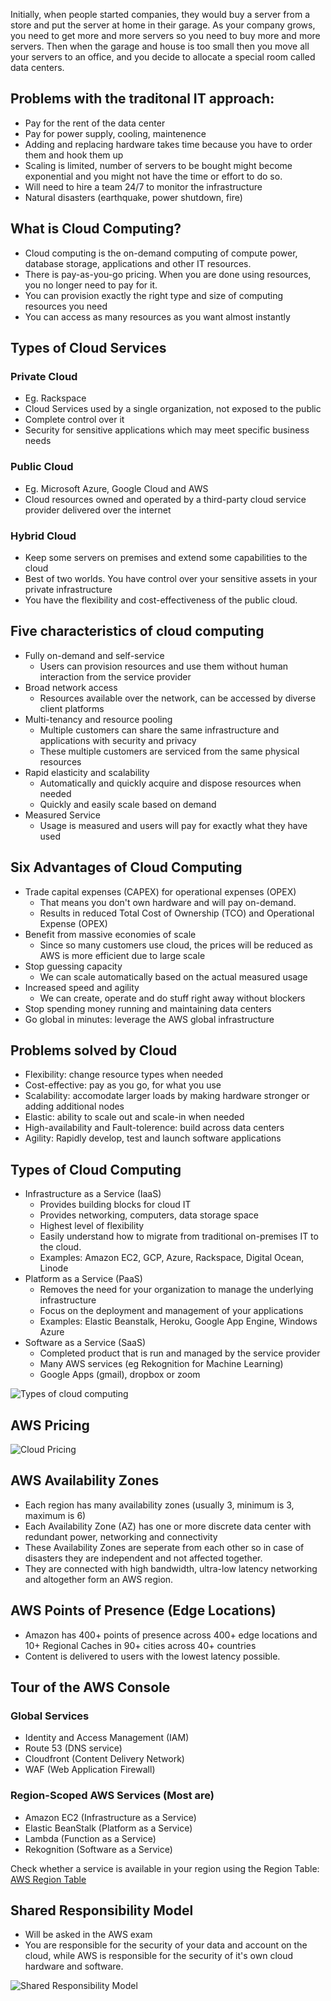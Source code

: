 Initially, when people started companies, they would buy a server from a store and put the server at home in their garage. As your company grows, you need to get more and more servers so you need to buy more and more servers. Then when the garage and house is too small then you move all your servers to an office, and you decide to allocate a special room called data centers. 


## Problems with the traditonal IT approach:
- Pay for the rent of the data center
- Pay for power supply, cooling, maintenence
- Adding and replacing hardware takes time because you have to order them and hook them up
- Scaling is limited, number of servers to be bought might become exponential and you might not have the time or effort to do so.
- Will need to hire a team 24/7 to monitor the infrastructure
- Natural disasters (earthquake, power shutdown, fire)

## What is Cloud Computing?
- Cloud computing is the on-demand computing of compute power, database storage, applications and other IT resources. 
- There is pay-as-you-go pricing. When you are done using resources, you no longer need to pay for it. 
- You can provision exactly the right type and size of computing resources you need
- You can access as many resources as you want almost instantly

## Types of Cloud Services
### Private Cloud
- Eg. Rackspace
- Cloud Services used by a single organization, not exposed to the public
- Complete control over it
- Security for sensitive applications which may meet specific business needs

### Public Cloud
- Eg. Microsoft Azure, Google Cloud and AWS
- Cloud resources owned and operated by a third-party cloud service provider delivered over the internet


### Hybrid Cloud
- Keep some servers on premises and extend some capabilities to the cloud
- Best of two worlds. You have control over your sensitive assets in your private infrastructure
- You have the flexibility and cost-effectiveness of the public cloud.

## Five characteristics of cloud computing
- Fully on-demand and self-service
    - Users can provision resources and use them without human interaction from the service provider
- Broad network access
  - Resources available over the network, can be accessed by diverse client platforms
- Multi-tenancy and resource pooling
  - Multiple customers can share the same infrastructure and applications with security and privacy
  - These multiple customers are serviced from the same physical resources
- Rapid elasticity and scalability
  - Automatically and quickly acquire and dispose resources when needed
  - Quickly and easily scale based on demand
- Measured Service
  - Usage is measured and users will pay for exactly what they have used

## Six Advantages of Cloud Computing
- Trade capital expenses (CAPEX) for operational expenses (OPEX)
  - That means you don't own hardware and will pay on-demand.
  - Results in reduced Total Cost of Ownership (TCO) and Operational Expense (OPEX)
- Benefit from massive economies of scale
  - Since so many customers use cloud, the prices will be reduced as AWS is more efficient due to large scale 
- Stop guessing capacity
  - We can scale automatically based on the actual measured usage
- Increased speed and agility
  - We can create, operate and do stuff right away without blockers
- Stop spending money running and maintaining data centers
- Go global in minutes: leverage the AWS global infrastructure

## Problems solved by Cloud
- Flexibility: change resource types when needed
- Cost-effective: pay as you go, for what you use
- Scalability: accomodate larger loads by making hardware stronger or adding additional nodes
- Elastic: ability to scale out and scale-in when needed
- High-availability and Fault-tolerence: build across data centers
- Agility: Rapidly develop, test and launch software applications

## Types of Cloud Computing
- Infrastructure as a Service (IaaS)
  - Provides building blocks for cloud IT
  - Provides networking, computers, data storage space 
  - Highest level of flexibility
  - Easily understand how to migrate from traditional on-premises IT to the cloud.
  - Examples: Amazon EC2, GCP, Azure, Rackspace, Digital Ocean, Linode
- Platform as a Service (PaaS)
  - Removes the need for your organization to manage the underlying infrastructure
  - Focus on the deployment and management of your applications
  - Examples: Elastic Beanstalk, Heroku, Google App Engine, Windows Azure
- Software as a Service (SaaS)
  - Completed product that is run and managed by the service provider
  - Many AWS services (eg Rekognition for Machine Learning)
  - Google Apps (gmail), dropbox or zoom

![Types of cloud computing](Images/types_of_cloud_computing.png)

## AWS Pricing
![Cloud Pricing](Images/cloud_pricing.png)

## AWS Availability Zones
- Each region has many availability zones (usually 3, minimum is 3, maximum is 6)
- Each Availability Zone (AZ) has one or more discrete data center with redundant power, networking and connectivity
- These Availability Zones are seperate from each other so in case of disasters they are independent and not affected together. 
- They are connected with high bandwidth, ultra-low latency networking and altogether form an AWS region. 


## AWS Points of Presence (Edge Locations)
- Amazon has 400+ points of presence across 400+ edge locations and 10+ Regional Caches in 90+ cities across 40+ countries
- Content is delivered to users with the lowest latency possible.


## Tour of the AWS Console
### Global Services
- Identity and Access Management (IAM)
- Route 53 (DNS service)
- Cloudfront (Content Delivery Network)
- WAF (Web Application Firewall)

### Region-Scoped AWS Services (Most are)
- Amazon EC2 (Infrastructure as a Service)
- Elastic BeanStalk (Platform as a Service)
- Lambda (Function as a Service)
- Rekognition (Software as a Service)

Check whether a service is available in your region using the Region Table: [AWS Region Table](https://aws.amazon.com/about-aws/global-infrastructure/regional-product-services/)


## Shared Responsibility Model
- Will be asked in the AWS exam
- You are responsible for the security of your data and account on the cloud, while AWS is responsible for the security of it's own cloud hardware and software.

![Shared Responsibility Model](Images/shared_responsibility_model.png)